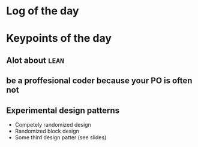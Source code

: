 # Log of the day

# Keypoints of the day

## Alot about `LEAN`

## be a proffesional coder because your PO is often not

## Experimental design patterns

-   Competely randomized design
-   Randomized block design
-   Some third design patter (see slides)

##
